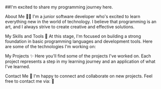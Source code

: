 ##I'm excited to share my programming journey here.

About Me 👩‍💻
I'm a junior software developer who's excited to learn everything new in the world of technology. I believe that programming is an art, and I always strive to create creative and effective solutions.

My Skills and Tools 🧰
At this stage, I'm focused on building a strong foundation in basic programming languages ​​and development tools. Here are some of the technologies I'm working on:

My Projects ✨
Here you'll find some of the projects I've worked on. Each project represents a step in my learning journey and an application of what I've learned.

Contact Me 💬
I'm happy to connect and collaborate on new projects. Feel free to contact me via: 👋

<!--
**safa619/safa619** is a ✨ _special_ ✨ repository because its `README.md` (this file) appears on your GitHub profile.

Here are some ideas to get you started:

- 🔭 I’m currently working on ...
- 🌱 I’m currently learning ...
- 👯 I’m looking to collaborate on ...
- 🤔 I’m looking for help with ...
- 💬 Ask me about ...
- 📫 How to reach me: ...
- 😄 Pronouns: ...
- ⚡ Fun fact: ...
-->
